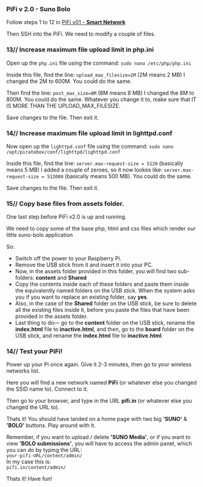 ### PiFi v 2.0 - Suno Bolo

Follow steps 1 to 12 in <a href="https://github.com/silvergravel/PiFi/tree/master/v01-smart_network" target="_blank">PiFi v01 - <strong>Smart Network</strong></a><br>

Then SSH into the PiFi. We need to modify a couple of files.

### 13// Increase maximum file upload limit in php.ini

Open up the `php.ini` file using the command:
`sudo nano /etc/php/php.ini`

Inside this file, find the line:
`upload_max_filesize=2M` (2M means 2 MB)
I changed the 2M to 600M. You could do the same.

Then find the line:
`post_max_size=8M` (8M means 8 MB)
I changed the 8M to 800M. You could do the same.
Whatever you change it to, make sure that IT IS MORE THAN THE UPLOAD_MAX_FILESIZE.

Save changes to the file. Then exit it.


### 14// Increase maximum file upload limit in lighttpd.conf

Now open up the `lighttpd.conf` file using the command:
`sudo nano /opt/piratebox/conf/lighttpd/lighttpd.conf`

Inside this file, find the line:
`server.max-request-size = 5120` (basically means 5 MB)
I added a couple of zeroes, so it now lookes like:
`server.max-request-size = 512000` (basically means 500 MB). You could do the same.

Save changes to the file. Then exit it.


### 15// Copy base files from assets folder.
One last step before PiFi v2.0 is up and running. 

We need to copy some of the base php, html and css files which render our little suno-bolo application

So:
- Switch off the power to your Raspberry Pi. 
- Remove the USB stick from it and insert it into your PC.
- Now, in the assets folder provided in this folder, you will find two sub-folders: **content** and **Shared**
- Copy the contents inside each of these folders and paste them inside the equivalently named folders on the USB stick. When the system asks you if you want to replace an existing folder, say **yes**.
- Also, in the case of the **Shared** folder on the USB stick, be sure to delete all the existing files inside it, before you paste the files that have been provided in the assets folder.
- Last thing to do— go to the **content** folder on the USB stick, rename the **index.html** file to **inactive.html**, and then, go to the **board** folder on the USB stick, and rename the **index.html** file to **inactive.html**.

### 14// Test your PiFi!
Power up your Pi once again. Give it 2-3 minutes, then go to your wireless networks list.

Here you will find a new network named **PiFi** (or whatever else you changed the SSID name to). Connect to it.

Then go to your browser, and type in the URL **pifi.in** (or whatever else you changed the URL to).

Thats it! You should have landed on a home page with two big **'SUNO'** & **'BOLO'** buttons. Play around with it.

Remember, if you want to upload / delete **'SUNO Media'**, or if you want to view **'BOLO submissions'**, you will have to access the admin panel, which you can do by typing the URL:<br> 
`your-pifi-URL/content/admin/`<br>
In my case this is:<br>
`pifi.in/content/admin/`<br>

Thats it! Have fun!
